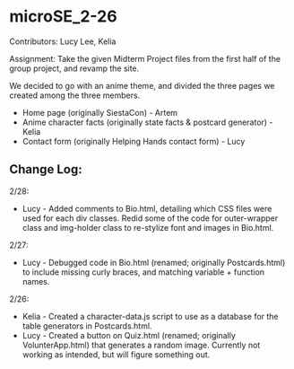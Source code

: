 # microSE_2-26

Contributors: Lucy Lee, Kelia

Assignment: Take the given Midterm Project files from the first half of the group project, and revamp the site.

We decided to go with an anime theme, and divided the three pages we created among the three members.
- Home page (originally SiestaCon) - Artem
- Anime character facts (originally state facts & postcard generator) - Kelia
- Contact form (originally Helping Hands contact form) - Lucy

## Change Log:
2/28:
- Lucy - Added comments to Bio.html, detailing which CSS files were used for each div classes. Redid some of the code for outer-wrapper class and img-holder class to re-stylize font and images in Bio.html.

2/27:
- Lucy - Debugged code in Bio.html (renamed; originally Postcards.html) to include missing curly braces, and matching variable + function names.

2/26:
- Kelia - Created a character-data.js script to use as a database for the table generators in Postcards.html.
- Lucy - Created a button on Quiz.html (renamed; originally VolunterApp.html) that generates a random image. Currently not working as intended, but will figure something out.


